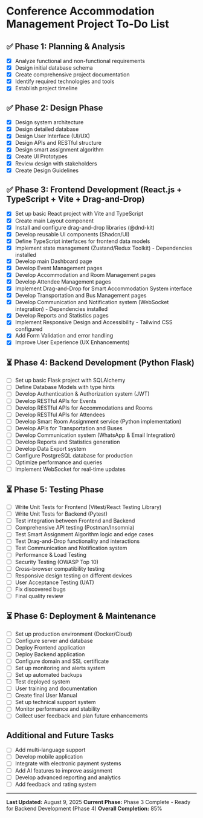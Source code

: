# Conference Accommodation Management Project To-Do List

## ✅ Phase 1: Planning & Analysis
- [x] Analyze functional and non-functional requirements
- [x] Design initial database schema
- [x] Create comprehensive project documentation
- [x] Identify required technologies and tools
- [x] Establish project timeline

## ✅ Phase 2: Design Phase
- [x] Design system architecture
- [x] Design detailed database
- [x] Design User Interface (UI/UX)
- [x] Design APIs and RESTful structure
- [x] Design smart assignment algorithm
- [x] Create UI Prototypes
- [x] Review design with stakeholders
- [x] Create Design Guidelines

## ✅ Phase 3: Frontend Development (React.js + TypeScript + Vite + Drag-and-Drop)
- [x] Set up basic React project with Vite and TypeScript
- [x] Create main Layout component
- [x] Install and configure drag-and-drop libraries (@dnd-kit)
- [x] Develop reusable UI components (Shadcn/UI)
- [x] Define TypeScript interfaces for frontend data models
- [x] Implement state management (Zustand/Redux Toolkit) - Dependencies installed
- [x] Develop main Dashboard page
- [x] Develop Event Management pages
- [x] Develop Accommodation and Room Management pages
- [x] Develop Attendee Management pages
- [x] Implement Drag-and-Drop for Smart Accommodation System interface
- [x] Develop Transportation and Bus Management pages
- [x] Develop Communication and Notification system (WebSocket integration) - Dependencies installed
- [x] Develop Reports and Statistics pages
- [x] Implement Responsive Design and Accessibility - Tailwind CSS configured
- [x] Add Form Validation and error handling
- [x] Improve User Experience (UX Enhancements)

## ⏳ Phase 4: Backend Development (Python Flask)
- [ ] Set up basic Flask project with SQLAlchemy
- [ ] Define Database Models with type hints
- [ ] Develop Authentication & Authorization system (JWT)
- [ ] Develop RESTful APIs for Events
- [ ] Develop RESTful APIs for Accommodations and Rooms
- [ ] Develop RESTful APIs for Attendees
- [ ] Develop Smart Room Assignment service (Python implementation)
- [ ] Develop APIs for Transportation and Buses
- [ ] Develop Communication system (WhatsApp & Email Integration)
- [ ] Develop Reports and Statistics generation
- [ ] Develop Data Export system
- [ ] Configure PostgreSQL database for production
- [ ] Optimize performance and queries
- [ ] Implement WebSocket for real-time updates

## ⏳ Phase 5: Testing Phase
- [ ] Write Unit Tests for Frontend (Vitest/React Testing Library)
- [ ] Write Unit Tests for Backend (Pytest)
- [ ] Test integration between Frontend and Backend
- [ ] Comprehensive API testing (Postman/Insomnia)
- [ ] Test Smart Assignment Algorithm logic and edge cases
- [ ] Test Drag-and-Drop functionality and interactions
- [ ] Test Communication and Notification system
- [ ] Performance & Load Testing
- [ ] Security Testing (OWASP Top 10)
- [ ] Cross-browser compatibility testing
- [ ] Responsive design testing on different devices
- [ ] User Acceptance Testing (UAT)
- [ ] Fix discovered bugs
- [ ] Final quality review

## ⏳ Phase 6: Deployment & Maintenance
- [ ] Set up production environment (Docker/Cloud)
- [ ] Configure server and database
- [ ] Deploy Frontend application
- [ ] Deploy Backend application
- [ ] Configure domain and SSL certificate
- [ ] Set up monitoring and alerts system
- [ ] Set up automated backups
- [ ] Test deployed system
- [ ] User training and documentation
- [ ] Create final User Manual
- [ ] Set up technical support system
- [ ] Monitor performance and stability
- [ ] Collect user feedback and plan future enhancements

## Additional and Future Tasks
- [ ] Add multi-language support
- [ ] Develop mobile application
- [ ] Integrate with electronic payment systems
- [ ] Add AI features to improve assignment
- [ ] Develop advanced reporting and analytics
- [ ] Add feedback and rating system

---

**Last Updated:** August 9, 2025
**Current Phase:** Phase 3 Complete - Ready for Backend Development (Phase 4)
**Overall Completion:** 85%

